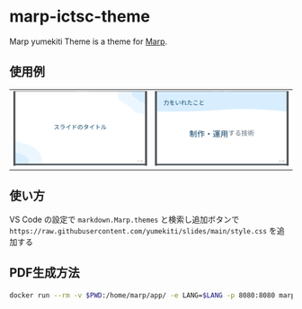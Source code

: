 # marp-ictsc-theme

Marp yumekiti Theme is a theme for [Marp](https://marp.app/).

## 使用例

|||
|-|-|
| ![](./assets/headline-example.png) | ![](./assets/general-example.png) |


## 使い方

VS Code の設定で `markdown.Marp.themes` と検索し追加ボタンで `https://raw.githubusercontent.com/yumekiti/slides/main/style.css` を追加する

## PDF生成方法

```bash
docker run --rm -v $PWD:/home/marp/app/ -e LANG=$LANG -p 8080:8080 marpteam/marp-cli ./ --server --theme https://raw.githubusercontent.com/yumekiti/slides/main/style.css
```